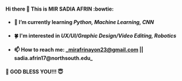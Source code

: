 #### Hi there 👋 This is **MIR SADIA AFRIN** :bowtie:

- #### 🌱 I’m currently learning **_Python, Machine Learning, CNN_**
- #### :four_leaf_clover: I'm interested in **_UX/UI/Graphic Design/Video Editing, Robotics_**
- #### 📫 How to reach me: **_mirafrinayon23@gmail.com || sadia.afrin17@northsouth.edu_**

#### :star2: GOD BLESS YOU!!! :innocent:

<!--
**mirafrinayon/mirafrinayon** is a ✨ _special_ ✨ repository because its `README.md` (this file) appears on your GitHub profile.

- 🔭 I’m currently working on ...
- 🌱 I’m currently learning ...
- 👯 I’m looking to collaborate on ...
- 🤔 I’m looking for help with ...
- 💬 Ask me about ...
- 📫 How to reach me: ...
- 😄 Pronouns: ...
- ⚡ Fun fact: ...
-->
